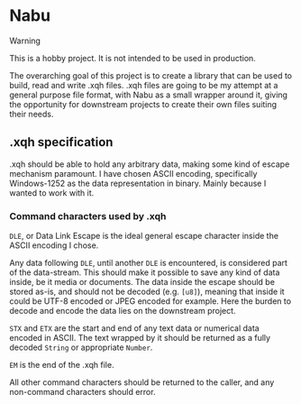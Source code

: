 # Nabu

> [!warning]
> This is a hobby project. It is not intended to be used in production.

The overarching goal of this project is to create a library that can be used to build, read and write .xqh files.
.xqh files are going to be my attempt at a general purpose file format, with Nabu as a small wrapper around it, giving the opportunity for downstream projects to create their own files suiting their needs.

## .xqh specification
.xqh should be able to hold any arbitrary data, making some kind of escape mechanism paramount.
I have chosen ASCII encoding, specifically Windows-1252 as the data representation in binary. Mainly because I wanted to work with it.

### Command characters used by .xqh
`DLE`, or Data Link Escape is the ideal general escape character inside the ASCII encoding I chose. 

Any data following `DLE`, until another `DLE` is encountered, is considered part of the data-stream. This should make it possible to save any kind of data inside, be it media or documents.
The data inside the escape should be stored as-is, and should not be decoded (e.g. `[u8]`), meaning that inside it could be UTF-8 encoded or JPEG encoded for example.
Here the burden to decode and encode the data lies on the downstream project.

`STX` and `ETX` are the start and end of any text data or numerical data encoded in ASCII.
The text wrapped by it should be returned as a fully decoded `String` or appropriate `Number`.

`EM` is the end of the .xqh file.

All other command characters should be returned to the caller, and any non-command characters should error.
